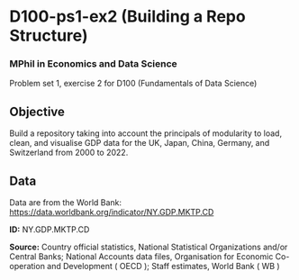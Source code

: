 # D100-ps1-ex2 (Building a Repo Structure)
### MPhil in Economics and Data Science

Problem set 1, exercise 2 for D100 (Fundamentals of Data Science)

## Objective

Build a repository taking into account the principals of modularity to load, clean, and visualise GDP data for the UK, Japan, China, Germany, and Switzerland from 2000 to 2022.

## Data

Data are from the World Bank: https://data.worldbank.org/indicator/NY.GDP.MKTP.CD

**ID:** NY.GDP.MKTP.CD

**Source:** Country official statistics, National Statistical Organizations and/or Central Banks; National Accounts data files, Organisation for Economic Co-operation and Development ( OECD ); Staff estimates, World Bank ( WB )
